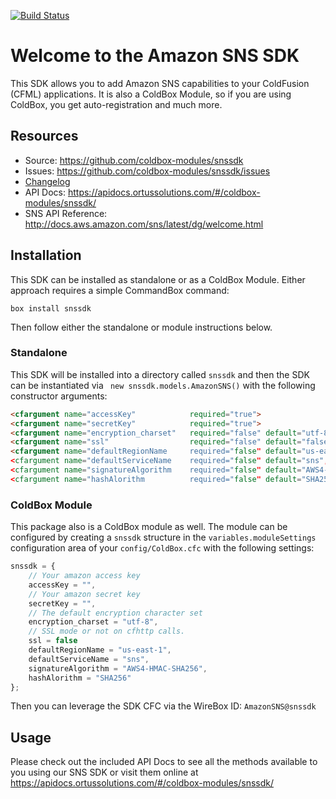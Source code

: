 [![Build Status](https://travis-ci.org/coldbox-modules/snssdk.svg?branch=development)](https://travis-ci.org/coldbox-modules/snssdk)

# Welcome to the Amazon SNS SDK

This SDK allows you to add Amazon SNS capabilities to your ColdFusion (CFML) applications. It is also a ColdBox Module, so if you are using ColdBox, you get auto-registration and much more.

## Resources

* Source: https://github.com/coldbox-modules/snssdk
* Issues: https://github.com/coldbox-modules/snssdk/issues
* [Changelog](changelog.md)
* API Docs: https://apidocs.ortussolutions.com/#/coldbox-modules/snssdk/
* SNS API Reference: http://docs.aws.amazon.com/sns/latest/dg/welcome.html

## Installation 

This SDK can be installed as standalone or as a ColdBox Module.  Either approach requires a simple CommandBox command:

```
box install snssdk
```

Then follow either the standalone or module instructions below.

### Standalone

This SDK will be installed into a directory called `snssdk` and then the SDK can be instantiated via ` new snssdk.models.AmazonSNS()` with the following constructor arguments:

```html
<cfargument name="accessKey" 			required="true">
<cfargument name="secretKey" 			required="true">
<cfargument name="encryption_charset" 	required="false" default="utf-8">
<cfargument name="ssl" 					required="false" default="false">
<cfargument name="defaultRegionName		required="false" default="us-east-1",
<cfargument name="defaultServiceName 	required="false" default="sns",
<cfargument name="signatureAlgorithm 	required="false" default="AWS4-HMAC-SHA256",
<cfargument name="hashAlorithm 			required="false" default="SHA256"
```

### ColdBox Module

This package also is a ColdBox module as well.  The module can be configured by creating a `snssdk` structure in the `variables.moduleSettings` configuration area of your `config/ColdBox.cfc` with the following settings:

```js
snssdk = {
	// Your amazon access key
	accessKey = "",
	// Your amazon secret key
	secretKey = "",
	// The default encryption character set
	encryption_charset = "utf-8",
	// SSL mode or not on cfhttp calls.
	ssl = false
	defaultRegionName = "us-east-1",
	defaultServiceName = "sns",
	signatureAlgorithm = "AWS4-HMAC-SHA256",
	hashAlorithm = "SHA256"
};
```

Then you can leverage the SDK CFC via the WireBox ID: `AmazonSNS@snssdk`

## Usage

Please check out the included API Docs to see all the methods available to you using our SNS SDK or visit them online at https://apidocs.ortussolutions.com/#/coldbox-modules/snssdk/